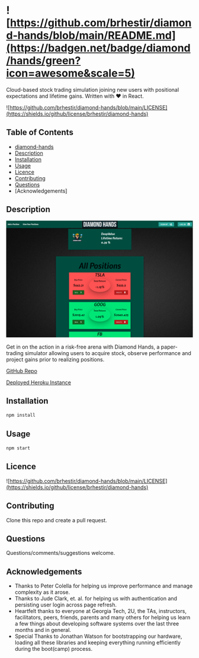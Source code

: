 # ![https://github.com/brhestir/diamond-hands/blob/main/README.md](https://badgen.net/badge/diamond/hands/green?icon=awesome&scale=5)

Cloud-based stock trading simulation joining new users with positional expectations and lifetime gains. Written with ❤️ in React.

![https://github.com/brhestir/diamond-hands/blob/main/LICENSE](https://shields.io/github/license/brhestir/diamond-hands)

## Table of Contents

- [diamond-hands](#diamond-hands)
- [Description](#description)
- [Installation](#installation)
- [Usage](#usage)
- [Licence](#licence)
- [Contributing](#contributing)
- [Questions](#questions)
- [Acknowledgements]

## Description

![](./assets/images/diamond-hands.png)

Get in on the action in a risk-free arena with Diamond Hands, a paper-trading simulator allowing users to acquire stock, observe performance and project gains prior to realizing positions.

[GitHub Repo](https://github.com/brhestir/diamond-hands)

[Deployed Heroku Instance](https://serene-bastion-85058.herokuapp.com/)

## Installation

```bash
npm install
```

## Usage

```bash
npm start
```

## Licence

![https://github.com/brhestir/diamond-hands/blob/main/LICENSE](https://shields.io/github/license/brhestir/diamond-hands)

## Contributing

Clone this repo and create a pull request.

## Questions

Questions/comments/suggestions welcome.

## Acknowledgements

- Thanks to Peter Colella for helping us improve performance and manage complexity as it arose.
- Thanks to Jude Clark, et. al. for helping us with authentication and persisting user login across page refresh.
- Heartfelt thanks to everyone at Georgia Tech, 2U, the TAs, instructors, facilitators, peers, friends, parents and many others for helping us learn a few things about developing software systems over the last three months and in general.
- Special Thanks to Jonathan Watson for bootstrapping our hardware, loading all these libraries and keeping everything running efficiently during the boot(camp) process.
